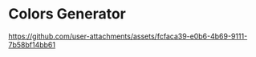 # Colors Generator 

https://github.com/user-attachments/assets/fcfaca39-e0b6-4b69-9111-7b58bf14bb61

